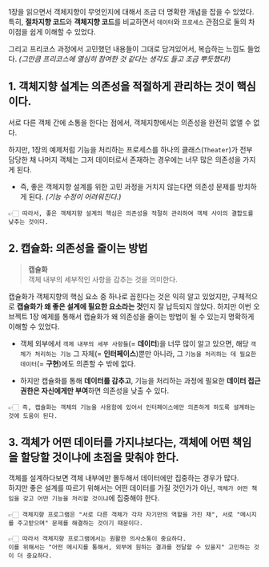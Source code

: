 1장을 읽으면서 객체지향이 무엇인지에 대해서 조금 더 명확한 개념을 잡을 수 있었다.  
특히, **절차지향 코드**와 **객체지향 코드**를 비교하면서 `데이터`와 `프로세스` 관점으로 둘의 차이점을 쉽게 이해할 수 있었다.

그리고 프리코스 과정에서 고민했던 내용들이 그대로 담겨있어서, 복습하는 느낌도 들었다. _(그만큼 프리코스에 열심히 참여한 것 같다는 생각도 들고 조금 뿌듯했다!)_

## 1. 객체지향 설계는 의존성을 적절하게 관리하는 것이 핵심이다.

서로 다른 객체 간에 소통을 한다는 점에서, 객체지향에서는 의존성을 완전히 없앨 수 없다.

하지만, 1장의 예제처럼 기능을 처리하는 프로세스를 하나의 클래스(`Theater`)가 전부 담당한 채 나머지 객체는 그저 데이터로서 존재하는 경우에는 너무 많은 의존성을 가지게 된다.

- 즉, 좋은 객체지향 설계를 위한 고민 과정을 거치지 않는다면 의존성 문제를 방치하게 된다. _(기능 수정이 어려워진다.)_

```
👉🏻 따라서, 좋은 객체지향 설계의 핵심은 의존성을 적절히 관리하여 객체 사이의 결합도를 낮추는 것이다.
```

## 2. 캡슐화: 의존성을 줄이는 방법

> **캡슐화**  
> 객체 내부의 세부적인 사항을 감추는 것을 의미한다.

캡슐화가 객체지향의 핵심 요소 중 하나로 꼽힌다는 것은 익히 알고 있었지만, 구체적으로 **캡슐화가 왜 좋은 설계에 필요한 요소라는 것**인지 잘 납득되지 않았다.
하지만 이번 오브젝트 1장 예제를 통해서 캡슐화가 왜 의존성을 줄이는 방법이 될 수 있는지 명확하게 이해할 수 있었다.

- 객체 외부에서 `객체 내부의 세부 사항들`(= **데이터**)을 너무 많이 알고 있으면, 해당 `객체가 처리하는 기능` 그 자체(= **인터페이스**)뿐만 아니라, 그 `기능을 처리하는 데 필요한 데이터`(= **구현**)에도 의존할 수 밖에 없다.

- 하지만 캡슐화를 통해 **데이터를 감추고**, 기능을 처리하는 과정에 필요한 **데이터 접근 권한은 자신에게만 부여**하면 의존성을 낮출 수 있다.

```
👉🏻 즉, 캡슐화는 객체의 기능을 사용함에 있어서 인터페이스에만 의존하게 하도록 설계하는 것에 도움이 된다.
```

## 3. 객체가 어떤 데이터를 가지냐보다는, 객체에 어떤 책임을 할당할 것이냐에 초점을 맞춰야 한다.

객체를 설계하다보면 객체 내부에만 몰두해서 데이터에만 집중하는 경우가 많다.  
하지만 좋은 설계를 따르기 위해서는 어떤 데이터를 가질 것인가가 아닌, `객체가 어떤 책임을 갖고 어떤 기능을 처리할 것이냐`에 집중해야 한다.

```
👉🏻 객체지향 프로그램은 "서로 다른 객체가 각자 자기만의 역할을 가진 채", 서로 "메시지를 주고받으며" 문제를 해결하는 것이기 때문이다.

👉🏻 따라서 객체지향 프로그램에서는 원활한 의사소통이 중요하다.
이를 위해서는 "어떤 메시지를 통해서, 외부에 원하는 결과를 전달할 수 있을지" 고민하는 것이 더 중요하다.
```
